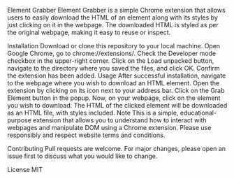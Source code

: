 Element Grabber
Element Grabber is a simple Chrome extension that allows users to easily download the HTML of an element along with its styles by just clicking on it in the webpage. The downloaded HTML is styled as per the original webpage, making it easy to reuse or inspect.

Installation
Download or clone this repository to your local machine.
Open Google Chrome, go to chrome://extensions/.
Check the Developer mode checkbox in the upper-right corner.
Click on the Load unpacked button, navigate to the directory where you saved the files, and click OK.
Confirm the extension has been added.
Usage
After successful installation, navigate to the webpage where you wish to download an HTML element.
Open the extension by clicking on its icon next to your address bar.
Click on the Grab Element button in the popup.
Now, on your webpage, click on the element you wish to download. The HTML of the clicked element will be downloaded as an HTML file, with styles included.
Note
This is a simple, educational-purpose extension that allows you to understand how to interact with webpages and manipulate DOM using a Chrome extension. Please use responsibly and respect website terms and conditions.

Contributing
Pull requests are welcome. For major changes, please open an issue first to discuss what you would like to change.

License
MIT
